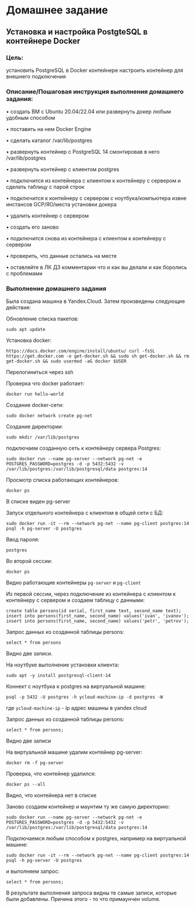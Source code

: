 
# Домашнее задание

##  Установка и настройка PostgteSQL в контейнере Docker

### Цель:
установить PostgreSQL в Docker контейнере
настроить контейнер для внешнего подключения

### Описание/Пошаговая инструкция выполнения домашнего задания:

• создать ВМ с Ubuntu 20.04/22.04 или развернуть докер любым удобным способом

• поставить на нем Docker Engine

• сделать каталог /var/lib/postgres

• развернуть контейнер с PostgreSQL 14 смонтировав в него /var/lib/postgres

• развернуть контейнер с клиентом postgres

• подключится из контейнера с клиентом к контейнеру с сервером и сделать
таблицу с парой строк

• подключится к контейнеру с сервером с ноутбука/компьютера извне инстансов GCP/ЯО/места установки докера

• удалить контейнер с сервером

• создать его заново

• подключится снова из контейнера с клиентом к контейнеру с сервером

• проверить, что данные остались на месте

• оставляйте в ЛК ДЗ комментарии что и как вы делали и как боролись с проблемами


### Выполнение домашнего задания

Была создана машина в Yandex.Cloud.
Затем произведены следующие действия:

Обновление списка пакетов:

`sudo apt update`

Установка docker:

`
https://docs.docker.com/engine/install/ubuntu/
curl -fsSL https://get.docker.com -o get-docker.sh && sudo sh get-docker.sh && rm get-docker.sh && sudo usermod -aG docker $USER
`

Перелогиниться через ssh

Проверка что docker работает:

`docker run hello-world`

Создание docker-сети: 

`sudo docker network create pg-net`

Создание директории:

`sudo mkdir /var/lib/postgres`

подключаем созданную сеть к контейнеру сервера Postgres:

`sudo docker run --name pg-server --network pg-net -e POSTGRES_PASSWORD=postgres -d -p 5432:5432 -v /var/lib/postgres:/var/lib/postgresql/data postgres:14`

Просмотр списка работающих контейнеров:

`docker ps` 

В списке виден pg-server

Запуск отдельного контейнера с клиентом в общей сети с БД:

`sudo docker run -it --rm --network pg-net --name pg-client postgres:14 psql -h pg-server -U postgres`

Ввод пароля:

`postgres`

Во второй сессии:

`docker ps`

Видно работающие контейнеры `pg-server` и `pg-client`


Из первой сессии, через подключение из контейнера с клиентом к контейнеру с сервером и создаем таблицу с данными:

`
create table persons(id serial, first_name text, second_name text); 
 insert into persons(first_name, second_name) values('ivan', 'ivanov'); 
 insert into persons(first_name, second_name) values('petr', 'petrov'); 
 `

Запрос данных из созданной таблицы persons:

`select * from persons`

Видно две записи.


На ноутбуке выполнение установки клиента:

`sudo apt -y install postgresql-client-14`

Коннект с ноутбука к postgres на виртуальной машине:

`psql -p 5432 -U postgres -h ycloud-machine-ip -d postgres -W`

где `ycloud-machine-ip` - ip адрес машины в yandex cloud

Запрос данных из созданной таблицы persons:

`select * from persons;`

Видно две записи

На виртуальной машине удалим контейнер pg-server:

`docker rm -f pg-server`

Проверка, что контейнер удалился:

`docker ps --all`

Видно, что контейнера нет в списке

Заново создаем контейнер и маунтим ту же самую директорию:

`sudo docker run --name pg-server --network pg-net -e POSTGRES_PASSWORD=postgres -d -p 5432:5432 -v /var/lib/postgres:/var/lib/postgresql/data postgres:14`

Подключаемся любым способом к postgres, например на виртуальной машине:

`sudo docker run -it --rm --network pg-net --name pg-client postgres:14 psql -h pg-server -U postgres`

 и выполняем запрос:

`select * from persons;`

В результате выполнения запроса видны те самые записи, которые были добавлены. Причина этого - то что примаунчен volume.



